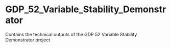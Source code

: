 # GDP_52_Variable_Stability_Demonstrator
Contains the technical outputs of the GDP 52 Variable Stability Demonstrator project
